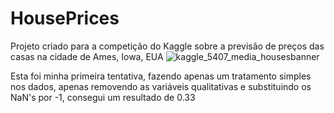 # HousePrices
Projeto criado para a competição do Kaggle sobre a previsão de preços das casas na cidade de Ames, Iowa, EUA
![kaggle_5407_media_housesbanner](https://github.com/Erik-Henrique/HousePrices/assets/150151321/e534c93d-1f04-410d-a76a-6eea804e7835)


Esta foi minha primeira tentativa, fazendo apenas um tratamento simples nos dados, apenas removendo as variáveis qualitativas e substituindo os NaN's por -1,
consegui um resultado de 0.33
